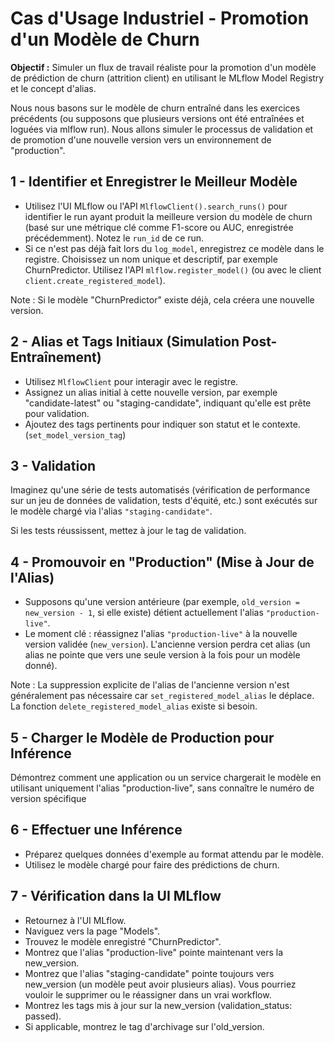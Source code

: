 # Cas d'Usage Industriel - Promotion d'un Modèle de Churn
**Objectif :** Simuler un flux de travail réaliste pour la promotion d'un modèle de prédiction de churn (attrition client) en utilisant le MLflow Model Registry et le concept d'alias.

Nous nous basons sur le modèle de churn entraîné dans les exercices précédents (ou supposons que plusieurs versions ont été entraînées et loguées via mlflow run). Nous allons simuler le processus de validation et de promotion d'une nouvelle version vers un environnement de "production".


## 1 - Identifier et Enregistrer le Meilleur Modèle


- Utilisez l'UI MLflow ou l'API `MlflowClient().search_runs()` pour identifier le run ayant produit la meilleure version du modèle de churn (basé sur une métrique clé comme F1-score ou AUC, enregistrée précédemment). Notez le `run_id` de ce run.
- Si ce n'est pas déjà fait lors du `log_model`, enregistrez ce modèle dans le registre. Choisissez un nom unique et descriptif, par exemple ChurnPredictor. Utilisez l'API `mlflow.register_model()` (ou avec le client `client.create_registered_model`).

Note : Si le modèle "ChurnPredictor" existe déjà, cela créera une nouvelle version.

## 2 - Alias et Tags Initiaux (Simulation Post-Entraînement)

- Utilisez `MlflowClient` pour interagir avec le registre.
- Assignez un alias initial à cette nouvelle version, par exemple "candidate-latest" ou "staging-candidate", indiquant qu'elle est prête pour validation.
- Ajoutez des tags pertinents pour indiquer son statut et le contexte. (`set_model_version_tag`)

## 3 - Validation

Imaginez qu'une série de tests automatisés (vérification de performance sur un jeu de données de validation, tests d'équité, etc.) sont exécutés sur le modèle chargé via l'alias `"staging-candidate"`.

Si les tests réussissent, mettez à jour le tag de validation.


## 4 - Promouvoir en "Production" (Mise à Jour de l'Alias)

- Supposons qu'une version antérieure (par exemple, `old_version = new_version - 1`, si elle existe) détient actuellement l'alias `"production-live"`.
- Le moment clé : réassignez l'alias `"production-live"` à la nouvelle version validée (`new_version`). L'ancienne version perdra cet alias (un alias ne pointe que vers une seule version à la fois pour un modèle donné).

Note : La suppression explicite de l'alias de l'ancienne version n'est généralement pas nécessaire car `set_registered_model_alias` le déplace. La fonction `delete_registered_model_alias` existe si besoin.


## 5 - Charger le Modèle de Production pour Inférence

Démontrez comment une application ou un service chargerait le modèle en utilisant uniquement l'alias "production-live", sans connaître le numéro de version spécifique


## 6 - Effectuer une Inférence

- Préparez quelques données d'exemple au format attendu par le modèle.
- Utilisez le modèle chargé pour faire des prédictions de churn.


## 7 - Vérification dans la UI MLflow

- Retournez à l'UI MLflow.
- Naviguez vers la page "Models".
- Trouvez le modèle enregistré "ChurnPredictor".
- Montrez que l'alias "production-live" pointe maintenant vers la new_version.
- Montrez que l'alias "staging-candidate" pointe toujours vers new_version (un modèle peut avoir plusieurs alias). Vous pourriez vouloir le supprimer ou le réassigner dans un vrai workflow.
- Montrez les tags mis à jour sur la new_version (validation_status: passed).
- Si applicable, montrez le tag d'archivage sur l'old_version.